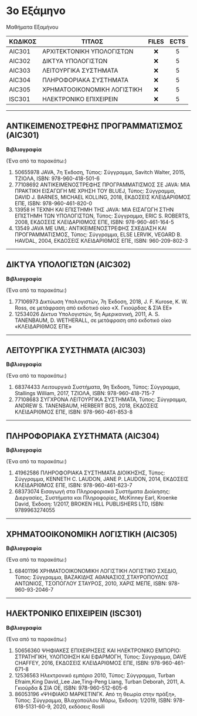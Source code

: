 # 3ο Εξάμηνο
Μαθήματα Εξαμήνου

| ΚΩΔΙΚΟΣ      | ΤΙΤΛΟΣ                                | FILES | ECTS |
| --------- | ------------------------------------ | :----: | :--: |
| AIC301 | ΑΡΧΙΤΕΚΤΟΝΙΚΗ ΥΠΟΛΟΓΙΣΤΩΝ             | ❌    | 5    |
| AIC302 | ΔΙΚΤΥΑ ΥΠΟΛΟΓΙΣΤΩΝ    | ❌ | 5    |
| AIC303 | ΛΕΙΤΟΥΡΓΙΚΑ ΣΥΣΤΗΜΑΤΑ                      | ❌  | 5    |
| AIC304 | ΠΛΗΡΟΦΟΡΙΑΚΑ ΣΥΣΤΗΜΑΤΑ                 | ❌    | 5    |
| AIC305 | ΧΡΗΜΑΤΟΟΙΚΟΝΟΜΙΚΗ ΛΟΓΙΣΤΙΚΗ    | ❌ | 5    |
| ISC301 | ΗΛΕΚΤΡΟΝΙΚΟ ΕΠΙΧΕΙΡΕΙΝ              | ❌    | 5    |
***
## ΑΝΤΙΚΕΙΜΕΝΟΣΤΡΕΦΗΣ ΠΡΟΓΡΑΜΜΑΤΙΣΜΟΣ (AIC301)
**Βιβλιογραφία**

(Ένα από τα παρακάτω:)

1. 50655978 JAVA, 7η Έκδοση, Τύπος: Σύγγραμμα, Savitch Walter, 2015, ΤΖΙΟΛΑ, ISBN: 978-960-418-501-6
2. 77108692 ΑΝΤΙΚΕΙΜΕΝΟΣΤΡΕΦΗΣ ΠΡΟΓΡΑΜΜΑΤΙΣΜΟΣ ΣΕ JAVA: ΜΙΑ ΠΡΑΚΤΙΚΗ ΕΙΣΑΓΩΓΗ ΜΕ ΧΡΗΣΗ ΤΟΥ BLUEJ, Τύπος: Σύγγραμμα, DAVID J. BARNES, MICHAEL KOLLING, 2018, ΕΚΔΟΣΕΙΣ ΚΛΕΙΔΑΡΙΘΜΟΣ ΕΠΕ, ISBN: 978-960-461-820-0
3. 13958 Η ΤΕΧΝΗ ΚΑΙ ΕΠΙΣΤΗΜΗ ΤΗΣ JAVA: ΜΙΑ ΕΙΣΑΓΩΓΗ ΣΤΗΝ ΕΠΙΣΤΗΜΗ ΤΩΝ ΥΠΟΛΟΓΙΣΤΩΝ, Τύπος: Σύγγραμμα, ERIC S. ROBERTS, 2008, ΕΚΔΟΣΕΙΣ ΚΛΕΙΔΑΡΙΘΜΟΣ ΕΠΕ, ISBN: 978-960-461-164-5
4. 13549 JAVA ΜΕ UML: ΑΝΤΙΚΕΙΜΕΝΟΣΤΡΕΦΗΣ ΣΧΕΔΙΑΣΗ ΚΑΙ ΠΡΟΓΡΑΜΜΑΤΙΣΜΟΣ, Τύπος: Σύγγραμμα, ELSE LERVIK, VEGARD B. HAVDAL, 2004, ΕΚΔΟΣΕΙΣ ΚΛΕΙΔΑΡΙΘΜΟΣ ΕΠΕ, ISBN: 960-209-802-3
***
## ΔΙΚΤΥΑ ΥΠΟΛΟΓΙΣΤΩΝ (AIC302)
**Βιβλιογραφία**

(Ένα από τα παρακάτω:)

1. 77106973 Δικτύωση Υπολογιστών, 7η Έκδοση, 2018, J. F. Kurose, K. W. Ross, σε μετάφραση από εκδοτικό οίκο «Χ. Γκιούρδας & ΣΙΑ ΕΕ»
2. 12534026 Δίκτυα Υπολογιστών, 5η Αμερικανική, 2011, A. S. TANENBAUM, D. WETHERALL, σε μετάφραση από εκδοτικό οίκο «ΚΛΕΙΔΑΡΙΘΜΟΣ ΕΠΕ»
***
## ΛΕΙΤΟΥΡΓΙΚΑ ΣΥΣΤΗΜΑΤΑ (AIC303)
**Βιβλιογραφία**

(Ένα από τα παρακάτω:)

1. 68374433 Λειτουργικά Συστήματα, 9η Έκδοση, Τύπος: Σύγγραμμα, Stallings William, 2017, ΤΖΙΟΛΑ, ISBN: 978-960-418-715-7
2. 77108683 ΣΥΓΧΡΟΝΑ ΛΕΙΤΟΥΡΓΙΚΑ ΣΥΣΤΗΜΑΤΑ, Τύπος: Σύγγραμμα, ANDREW S. TANENBAUM, HERBERT BOS, 2018, ΕΚΔΟΣΕΙΣ ΚΛΕΙΔΑΡΙΘΜΟΣ ΕΠΕ, ISBN: 978-960-461-853-8
***
## ΠΛΗΡΟΦΟΡΙΑΚΑ ΣΥΣΤΗΜΑΤΑ (AIC304)
**Βιβλιογραφία**

(Ένα από τα παρακάτω:)

1. 41962586 ΠΛΗΡΟΦΟΡΙΑΚΑ ΣΥΣΤΗΜΑΤΑ ΔΙΟΙΚΗΣΗΣ, Τύπος: Σύγγραμμα, KENNETH C. LAUDON, JANE P. LAUDON, 2014, ΕΚΔΟΣΕΙΣ ΚΛΕΙΔΑΡΙΘΜΟΣ ΕΠΕ, ISBN: 978-960-461-623-7
2. 68373074 Εισαγωγή στα Πληροφοριακά Συστήματα Διοίκησης: Διεργασίες, Συστήματα και Πληροφορίες, McKinney Earl, Kroenke David, Έκδοση: 1/2017, BROKEN HILL PUBLISHERS LTD, ISBN: 9789963274055
***
## ΧΡΗΜΑΤΟΟΙΚΟΝΟΜΙΚΗ ΛΟΓΙΣΤΙΚΗ (AIC305)
**Βιβλιογραφία**

(Ένα από τα παρακάτω:)

1. 68401196 ΧΡΗΜΑΤΟΟΙΚΟΝΟΜΙΚΗ ΛΟΓΙΣΤΙΚΗ ΛΟΓΙΣΤΙΚΟ ΣΧΕΔΙΟ, Τύπος: Σύγγραμμα, ΒΑΖΑΚΙΔΗΣ ΑΘΑΝΑΣΙΟΣ,ΣΤΑΥΡΟΠΟΥΛΟΣ ΑΝΤΩΝΙΟΣ, ΤΣΟΠΟΓΛΟΥ ΣΤΑΥΡΟΣ, 2010, ΧΑΡΙΣ ΜΕΠΕ, ISBN: 978-960-93-2046-7
***
## ΗΛΕΚΤΡΟΝΙΚΟ ΕΠΙΧΕΙΡΕΙΝ (ISC301)
**Βιβλιογραφία**

(Ένα από τα παρακάτω:)

1. 50656360 ΨΗΦΙΑΚΕΣ ΕΠΙΧΕΙΡΗΣΕΙΣ ΚΑΙ ΗΛΕΚΤΡΟΝΙΚΟ ΕΜΠΟΡΙΟ: ΣΤΡΑΤΗΓΙΚΗ, ΥΛΟΠΟΙΗΣΗ ΚΑΙ ΕΦΑΡΜΟΓΗ, Τύπος: Σύγγραμμα, DAVE CHAFFEY, 2016, ΕΚΔΟΣΕΙΣ ΚΛΕΙΔΑΡΙΘΜΟΣ ΕΠΕ, ISBN: 978-960-461-671-8     
2. 12536563 Ηλεκτρονικό εμπόριο 2010, Τύπος: Σύγγραμμα, Turban Efraim,King David,,Lee Jae,Ting-Peng Liang, Turban Deborah, 2011, Α. Γκιούρδα &amp; ΣΙΑ ΟΕ, ISBN: 978-960-512-605-6
3. 86053196 «ΨΗΦΙΑΚΟ ΜΑΡΚΕΤΙΝΓΚ. Από τη θεωρία στην πράξη», Τύπος: Σύγγραμμα, Βλαχοπούλου Μάρω, Έκδοση: 1/2019, ISBN: 978-618-5131-60-9, 2020, εκδόσεις Rosili
